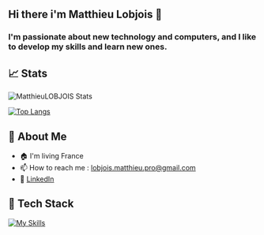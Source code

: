 ## Hi there i'm Matthieu Lobjois 👋
### I'm passionate about new technology and computers, and I like to develop my skills and learn new ones.
## 📈 Stats
![MatthieuLOBJOIS Stats](https://github-readme-stats.vercel.app/api?username=MatthieuLOBJOIS&theme=vue-dark&show_icons=true&hide_border=true&count_private=true)

[![Top Langs](https://github-readme-stats.vercel.app/api/top-langs/?username=MatthieuLOBJOIS&layout=donut)](https://github.com/anuraghazra/github-readme-stats)

## 🚀 About Me
- 🏠 I'm living France
- 📫 How to reach me : [lobjois.matthieu.pro@gmail.com](lobjois.matthieu.pro@gmail.com)
- 💼 [LinkedIn](https://linkedin.com/in/matthieulobjois/) 

## 🦾 Tech Stack
[![My Skills](https://skillicons.dev/icons?i=js,html,css,php,mysql,python,react,vscode)](https://skillicons.dev)
